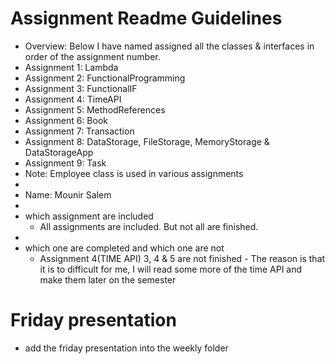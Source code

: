# Assignment Readme Guidelines

* Overview: Below I have named assigned all the classes & interfaces in order of the assignment number. 
* Assignment 1: Lambda
* Assignment 2: FunctionalProgramming
* Assignment 3: FunctionalIF
* Assignment 4: TimeAPI
* Assignment 5: MethodReferences
* Assignment 6: Book
* Assignment 7: Transaction
* Assignment 8: DataStorage, FileStorage, MemoryStorage & DataStorageApp
* Assignment 9: Task 
* Note: Employee class is used in various assignments
* 
* Name: Mounir Salem
* 
* which assignment are included
  * All assignments are included. But not all are finished.
* 
* which one are completed and which one are not
  * Assignment 4(TIME API) 3, 4 & 5 are not finished - The reason is that it is to difficult for me, I will read some more of the time API and make them later on the semester


# Friday presentation

* add the friday presentation into the weekly folder